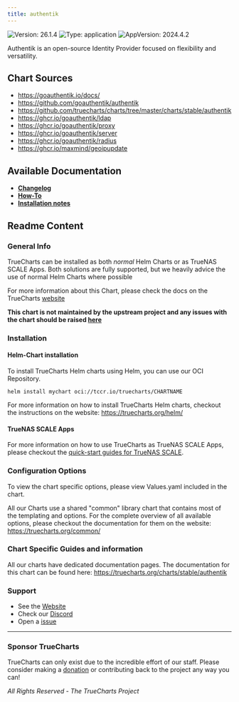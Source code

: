 ```yaml
---
title: authentik
---
```


![Version: 26.1.4](https://img.shields.io/badge/Version-26.1.4-informational?style=flat-square) ![Type: application](https://img.shields.io/badge/Type-application-informational?style=flat-square) ![AppVersion: 2024.4.2](https://img.shields.io/badge/AppVersion-2024.4.2-informational?style=flat-square)

Authentik is an open-source Identity Provider focused on flexibility and versatility.

## Chart Sources

- https://goauthentik.io/docs/
- https://github.com/goauthentik/authentik
- https://github.com/truecharts/charts/tree/master/charts/stable/authentik
- https://ghcr.io/goauthentik/ldap
- https://ghcr.io/goauthentik/proxy
- https://ghcr.io/goauthentik/server
- https://ghcr.io/goauthentik/radius
- https://ghcr.io/maxmind/geoipupdate

## Available Documentation

- [**Changelog**](./changelog)
- [**How-To**](./how_to)
- [**Installation notes**](./installation_notes)

## Readme Content


### General Info

TrueCharts can be installed as both _normal_ Helm Charts or as TrueNAS SCALE Apps.
Both solutions are fully supported, but we heavily advice the use of normal Helm Charts where possible

For more information about this Chart, please check the docs on the TrueCharts [website](https://truecharts.org/charts/stable/authentik)

**This chart is not maintained by the upstream project and any issues with the chart should be raised [here](https://github.com/truecharts/charts/issues/new/choose)**

### Installation

#### Helm-Chart installation

To install TrueCharts Helm charts using Helm, you can use our OCI Repository.

`helm install mychart oci://tccr.io/truecharts/CHARTNAME`

For more information on how to install TrueCharts Helm charts, checkout the instructions on the website: https://truecharts.org/helm/


#### TrueNAS SCALE Apps

For more information on how to use TrueCharts as TrueNAS SCALE Apps, please checkout the [quick-start guides for TrueNAS SCALE](https://truecharts.org/scale/guides/scale-intro).

### Configuration Options

To view the chart specific options, please view Values.yaml included in the chart.

All our Charts use a shared "common" library chart that contains most of the templating and options.
For the complete overview of all available options, please checkout the documentation for them on the website: https://truecharts.org/common/

### Chart Specific Guides and information

All our charts have dedicated documentation pages.
The documentation for this chart can be found here:
https://truecharts.org/charts/stable/authentik

### Support


- See the [Website](https://truecharts.org)
- Check our [Discord](https://discord.gg/tVsPTHWTtr)
- Open a [issue](https://github.com/truecharts/charts/issues/new/choose)

---

### Sponsor TrueCharts

TrueCharts can only exist due to the incredible effort of our staff.
Please consider making a [donation](https://truecharts.org/general/sponsor) or contributing back to the project any way you can!

_All Rights Reserved - The TrueCharts Project_
